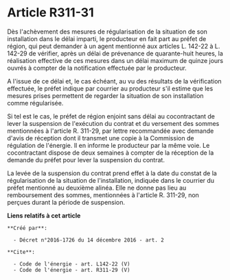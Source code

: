 # Article R311-31

Dès l'achèvement des mesures de régularisation de la situation de son installation dans le délai imparti, le producteur en
fait part au préfet de région, qui peut demander à un agent mentionné aux articles L. 142-22 à L. 142-29 de vérifier, après
un délai de prévenance de quarante-huit heures, la réalisation effective de ces mesures dans un délai maximum de quinze jours
ouvrés à compter de la notification effectuée par le producteur. 

A l'issue de ce délai et, le cas échéant, au vu des résultats de la vérification effectuée, le préfet indique par courrier au
producteur s'il estime que les mesures prises permettent de regarder la situation de son installation comme régularisée. 

Si tel est le cas, le préfet de région enjoint sans délai au cocontractant de lever la suspension de l'exécution du contrat
et du versement des sommes mentionnées à l'article R. 311-29, par lettre recommandée avec demande d'avis de réception dont il
transmet une copie à la Commission de régulation de l'énergie. Il en informe le producteur par la même voie. Le cocontractant
dispose de deux semaines à compter de la réception de la demande du préfet pour lever la suspension du contrat. 

La levée de la suspension du contrat prend effet à la date du constat de la régularisation de la situation de l'installation,
indiquée dans le courrier du préfet mentionné au deuxième alinéa. Elle ne donne pas lieu au remboursement des sommes,
mentionnées à l'article R. 311-29, non perçues durant la période de suspension.

**Liens relatifs à cet article**

	**Créé par**:

	  - Décret n°2016-1726 du 14 décembre 2016 - art. 2

	**Cite**:

	  - Code de l'énergie - art. L142-22 (V)
	  - Code de l'énergie - art. R311-29 (V)

